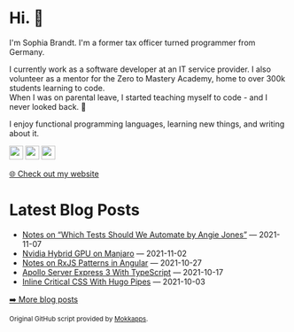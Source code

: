 <h1>Hi. 👋</h1>
<p>I'm Sophia Brandt. I'm a former tax officer turned programmer from Germany.</p>
<p>I currently work as a software developer at an IT service provider. I also volunteer as a mentor for the Zero to Mastery Academy, home to over 300k students learning to code.<br>
When I was on parental leave, I started teaching myself to code - and I never looked back. 💜</p>
<p>I enjoy functional programming languages, learning new things, and writing about it.</p>
<p><a href="https://www.twitter.com/hisophiabrandt"><img src="https://img.shields.io/badge/twitter-%231DA1F2.svg?&style=for-the-badge&logo=twitter&logoColor=white" height=25></a> <a href="https://www.linkedin.com/in/sophiabrandt"><img src="https://img.shields.io/badge/linkedin-%230077B5.svg?&style=for-the-badge&logo=linkedin&logoColor=white" height=25></a> <a href="https://dev.to/sophiabrandt"><img src="https://img.shields.io/badge/DEV.TO-%230A0A0A.svg?&style=for-the-badge&logo=dev-dot-to&logoColor=white" height=25></a></p>
<p><a href="https://www.sophiabrandt.com">🌐 Check out my website</a></p>
<h1>Latest Blog Posts</h1>
  <ul>
    <li><a href=https://www.rockyourcode.com/notes-on-which-tests-should-we-automate-by-angie-jones/>Notes on “Which Tests Should We Automate by Angie Jones”</a> — 2021-11-07</li><li><a href=https://www.rockyourcode.com/nvidia-hybrid-gpu-on-manjaro/>Nvidia Hybrid GPU on Manjaro</a> — 2021-11-02</li><li><a href=https://www.rockyourcode.com/notes-on-rxjs-patterns-in-angular/>Notes on RxJS Patterns in Angular</a> — 2021-10-27</li><li><a href=https://www.rockyourcode.com/apollo-server-express-3-with-typescript/>Apollo Server Express 3 With TypeScript</a> — 2021-10-17</li><li><a href=https://www.rockyourcode.com/inline-critical-css-with-hugo-pipes/>Inline Critical CSS With Hugo Pipes</a> — 2021-10-03</li>
  </ul>
<p><a href="https://www.rockyourcode.com">➡️ More blog posts</a></p>
<p><small>Original GitHub script provided by <a href="https://github.com/Mokkapps">Mokkapps</a>.</small></p>
